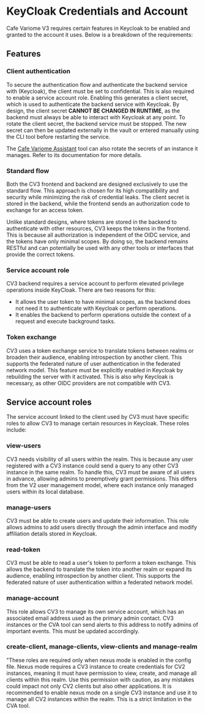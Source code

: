 # KeyCloak Credentials and Account

Cafe Variome V3 requires certain features in Keycloak to be enabled and granted to the account it uses. Below is a breakdown of the requirements:

## Features

### Client authentication

To secure the authentication flow and authenticate the backend service with (<tooltip term="KeyCloak">Keycloak</tooltip>), the client must be set to confidential. This is also required to enable a service account role. Enabling this generates a client secret, which is used to authenticate the backend service with Keycloak. By design, the client secret **CANNOT BE CHANGED IN RUNTIME**, as the backend must always be able to interact with Keycloak at any point. To rotate the client secret, the backend service must be stopped. The new secret can then be updated externally in the vault or entered manually using the CLI tool before restarting the service.

The [Cafe Variome Assistant](https://github.com/CafeVariomeUoL/cv3-assistant) tool can also rotate the secrets of an instance it manages. Refer to its documentation for more details.

### Standard flow

Both the CV3 frontend and backend are designed exclusively to use the standard flow. This approach is chosen for its high compatibility and security while minimizing the risk of credential leaks. The client secret is stored in the backend, while the frontend sends an authorization code to exchange for an access token.

Unlike standard designs, where tokens are stored in the backend to authenticate with other resources, CV3 keeps the tokens in the frontend. This is because all authorization is independent of the <tooltip term="OIDC">OIDC</tooltip> service, and the tokens have only minimal scopes. By doing so, the backend remains RESTful and can potentially be used with any other tools or interfaces that provide the correct tokens.

### Service account role

CV3 backend requires a service account to perform elevated privilege operations inside KeyCloak. There are two reasons for this:

- It allows the user token to have minimal scopes, as the backend does not need it to authenticate with Keycloak or perform operations.
- It enables the backend to perform operations outside the context of a request and execute background tasks.

### Token exchange

CV3 uses a token exchange service to translate tokens between realms or broaden their audience, enabling introspection by another client. This supports the federated nature of user authentication in the federated network model. This feature must be explicitly enabled in Keycloak by rebuilding the server with it activated. This is also why Keycloak is necessary, as other <tooltip term="OIDC">OIDC</tooltip> providers are not compatible with CV3.

## Service account roles

The service account linked to the client used by CV3 must have specific roles to allow CV3 to manage certain resources in Keycloak. These roles include:

### view-users

CV3 needs visibility of all users within the realm. This is because any user registered with a CV3 instance could send a query to any other CV3 instance in the same realm. To handle this, CV3 must be aware of all users in advance, allowing admins to preemptively grant permissions. This differs from the V2 user management model, where each instance only managed users within its local database.

### manage-users

CV3 must be able to create users and update their information. This role allows admins to add users directly through the admin interface and modify affiliation details stored in Keycloak.

### read-token

CV3 must be able to read a user's token to perform a token exchange. This allows the backend to translate the token into another realm or expand its audience, enabling introspection by another client. This supports the federated nature of user authentication within a federated network model.

### manage-account

This role allows CV3 to manage its own service account, which has an associated email address used as the primary admin contact. CV3 instances or the CVA tool can send alerts to this address to notify admins of important events. This must be updated accordingly.

### create-client, manage-clients, view-clients and manage-realm

"These roles are required only when nexus mode is enabled in the config file. Nexus mode requires a CV3 instance to create credentials for CV2 instances, meaning it must have permission to view, create, and manage all clients within this realm. Use this permission with caution, as any mistakes could impact not only CV2 clients but also other applications. It is recommended to enable nexus mode on a single CV3 instance and use it to manage all CV2 instances within the realm. This is a strict limitation in the CVA tool.


<seealso>
    <category ref="related">
        <a href="authentication.md"/>
        <a href="authentication-model.md"/>
        <a href="dependent-services-configuration.md"/>
    </category>
</seealso>